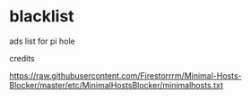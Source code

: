 # blacklist
ads list for pi hole

credits

https://raw.githubusercontent.com/Firestorrrm/Minimal-Hosts-Blocker/master/etc/MinimalHostsBlocker/minimalhosts.txt
